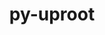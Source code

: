 ---
title: "py-uproot"
layout: cache
categories: [package, develop]
meta: {"compilers": ["gcc@=11.4.0"], "num_specs": 10, "num_specs_by_stack": {"hep": 10, "root": 10}, "oss": ["ubuntu22.04"], "platforms": ["linux"], "stacks": ["hep", "root"], "targets": ["x86_64_v3"], "versions": ["4.3.7"]}
spec_details: [{"compiler": "gcc@=11.4.0", "hash": "2uxyvgjdvydqewokfmdcfwjp2ilv3bg7", "os": "ubuntu22.04", "platform": "linux", "size": "-", "stacks": ["hep", "root"], "target": "x86_64_v3", "variants": ["build_system=python_pip", "+lz4", "+xrootd", "+zstd"], "versions": ["4.3.7"]}, {"compiler": "gcc@=11.4.0", "hash": "52dhlwde7djvmceo6npowwcqddw3hqjn", "os": "ubuntu22.04", "platform": "linux", "size": "-", "stacks": ["hep", "root"], "target": "x86_64_v3", "variants": ["build_system=python_pip", "+lz4", "+xrootd", "+zstd"], "versions": ["4.3.7"]}, {"compiler": "gcc@=11.4.0", "hash": "6h7g3g2lvhrwaohkuonib6lnbtkq54jh", "os": "ubuntu22.04", "platform": "linux", "size": "-", "stacks": ["hep", "root"], "target": "x86_64_v3", "variants": ["build_system=python_pip", "+lz4", "+xrootd", "+zstd"], "versions": ["4.3.7"]}, {"compiler": "gcc@=11.4.0", "hash": "6yzv5w34rfnjcw4c7cgoxpi5jid4c3kg", "os": "ubuntu22.04", "platform": "linux", "size": "-", "stacks": ["hep", "root"], "target": "x86_64_v3", "variants": ["build_system=python_pip", "+lz4", "+xrootd", "+zstd"], "versions": ["4.3.7"]}, {"compiler": "gcc@=11.4.0", "hash": "boy6eloe4yjipm34okn3zlt3d4espdc2", "os": "ubuntu22.04", "platform": "linux", "size": "-", "stacks": ["hep", "root"], "target": "x86_64_v3", "variants": ["build_system=python_pip", "+lz4", "+xrootd", "+zstd"], "versions": ["4.3.7"]}, {"compiler": "gcc@=11.4.0", "hash": "lgkrmgpq73e54rnj7omimaxxbz57cf4q", "os": "ubuntu22.04", "platform": "linux", "size": "-", "stacks": ["hep", "root"], "target": "x86_64_v3", "variants": ["build_system=python_pip", "+lz4", "+xrootd", "+zstd"], "versions": ["4.3.7"]}, {"compiler": "gcc@=11.4.0", "hash": "o6ak4rzzeupsi6ekc2cc4ut55mlhrv2j", "os": "ubuntu22.04", "platform": "linux", "size": "-", "stacks": ["hep", "root"], "target": "x86_64_v3", "variants": ["build_system=python_pip", "+lz4", "+xrootd", "+zstd"], "versions": ["4.3.7"]}, {"compiler": "gcc@=11.4.0", "hash": "u37g4tedqz3ito2e5ivoifp75zvybiyz", "os": "ubuntu22.04", "platform": "linux", "size": "-", "stacks": ["hep", "root"], "target": "x86_64_v3", "variants": ["build_system=python_pip", "+lz4", "+xrootd", "+zstd"], "versions": ["4.3.7"]}, {"compiler": "gcc@=11.4.0", "hash": "u5nhwezwzknadlbd72b6obin35dvwpg5", "os": "ubuntu22.04", "platform": "linux", "size": "-", "stacks": ["hep", "root"], "target": "x86_64_v3", "variants": ["build_system=python_pip", "+lz4", "+xrootd", "+zstd"], "versions": ["4.3.7"]}, {"compiler": "gcc@=11.4.0", "hash": "zjxbsxy2ktwha2tqruxlbwd2q4ixbmft", "os": "ubuntu22.04", "platform": "linux", "size": "-", "stacks": ["hep", "root"], "target": "x86_64_v3", "variants": ["build_system=python_pip", "+lz4", "+xrootd", "+zstd"], "versions": ["4.3.7"]}]
---